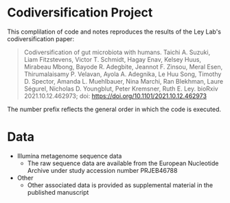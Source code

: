 Codiversification Project
=========================

This complilation of code and notes reproduces the results of the Ley Lab's codiversification paper:

> Codiversification of gut microbiota with humans. Taichi A. Suzuki, Liam Fitzstevens, Victor T. Schmidt, Hagay Enav, Kelsey Huus, Mirabeau Mbong, Bayode R. Adegbite, Jeannot F. Zinsou, Meral Esen, Thirumalaisamy P. Velavan, Ayola A. Adegnika, Le Huu Song, Timothy D. Spector, Amanda L. Muehlbauer, Nina Marchi, Ran Blekhman, Laure Ségurel, Nicholas D. Youngblut, Peter Kremsner, Ruth E. Ley. bioRxiv 2021.10.12.462973; doi: https://doi.org/10.1101/2021.10.12.462973

The number prefix reflects the general order in which the code is executed.


# Data

* Illumina metagenome sequence data
  * The raw sequence data are available from the European Nucleotide Archive under study accession number PRJEB46788
* Other
  * Other associated data is provided as supplemental material in the published manuscript